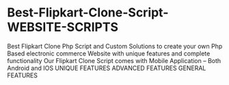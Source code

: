 # Best-Flipkart-Clone-Script-WEBSITE-SCRIPTS
Best Flipkart Clone Php Script and Custom Solutions to create your own Php Based electronic commerce Website with unique features and complete functionality
Our Flipkart Clone Script comes with Mobile Application – Both Android and IOS
UNIQUE FEATURES
ADVANCED FEATURES
GENERAL FEATURES
